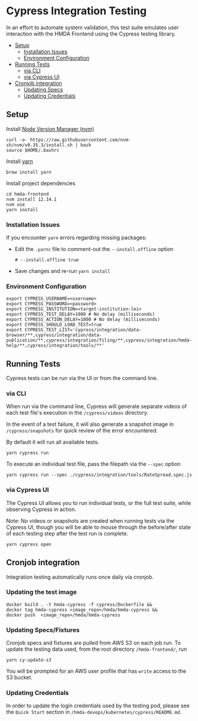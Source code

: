 # Cypress Integration Testing
In an effort to automate system validation, this test suite emulates user interaction with the HMDA Frontend using the Cypress testing library.
  * [Setup](#setup)
    + [Installation Issues](#installation-issues)
    + [Environment Configuration](#environment-configuration)
  * [Running Tests](#running-tests)
    + [via CLI](#via-cli)
    + [via Cypress UI](#via-cypress-ui)
  * [Cronjob integration](#cronjob-integration)
    + [Updating Specs](#updating-specs)
    + [Updating Credentials](#updating-credentials)

## Setup  
Install [Node Version Manager (nvm)](https://github.com/nvm-sh/nvm#installing-and-updating)  
```
curl -o- https://raw.githubusercontent.com/nvm-sh/nvm/v0.35.3/install.sh | bash
source $HOME/.bashrc
```

Install [yarn](https://yarnpkg.com/getting-started/install)
```
brew install yarn
```

Install project dependencies
```
cd hmda-frontend
nvm install 12.14.1
nvm use
yarn install
```

### Installation Issues  
If you encounter `yarn` errors regarding missing packages:
- Edit the `.yarnc` file to comment-out the `--install.offline` option
    ```
    # --install.offline true
    ```
- Save changes and re-run `yarn install`

### Environment Configuration
```
export CYPRESS_USERNAME=<username>
export CYPRESS_PASSWORD=<password>
export CYPRESS_INSTITUTION=<target-institution-lei>
export CYPRESS_TEST_DELAY=1000 # No delay (milliseconds)
export CYPRESS_ACTION_DELAY=1000 # No delay (milliseconds)
export CYPRESS_SHOULD_LOAD_TEST=true
export CYPRESS_TEST_LIST='cypress/integration/data-browser/**,cypress/integration/data-publication/**,cypress/integration/filing/**,cypress/integration/hmda-help/**,cypress/integration/tools/**'
```

## Running Tests

Cypress tests can be run via the UI or from the command line.  

### via CLI
When run via the command line, Cypress will generate separate videos of each test file's execution in the `/cypress/videos` directory.  

In the event of a test failure, it will also generate a snapshot image in `/cypress/snapshots` for quick review of the error encountered.  

By default it will run all available tests.

```
yarn cypress run
```

To execute an individual test file, pass the filepath via the `--spec` option
```
yarn cypress run --spec ./cypress/integration/tools/RateSpread.spec.js
```

### via Cypress UI
The Cypress UI allows you to run individual tests, or the full test suite, while observing Cypress in action.  

Note: No videos or snapshots are created when running tests via the Cypress UI, though you will be able to mouse through the before/after state of each testing step after the test run is complete.

```
yarn cypress open
```

## Cronjob integration
Integration testing automatically runs once daily via cronjob. 

### Updating the test image
```
docker build . -t hmda-cypress -f cypress/Dockerfile &&
docker tag hmda-cypress <image_repo>/hmda/hmda-cypress &&
docker push  <image_repo>/hmda/hmda-cypress
```

### Updating Specs/Fixtures
Cronjob specs and fixtures are pulled from AWS S3 on each job run. To update the testing data used, from the root directory `/hmda-frontend/`, run 
```
yarn cy-update-s3
```
 
You will be prompted for an AWS user profile that has `write` access to the S3 bucket.

### Updating Credentials
In order to update the login credentials used by the testing pod, please see the `Quick Start` section in `/hmda-devops/kubernetes/cypress/README.md`.

